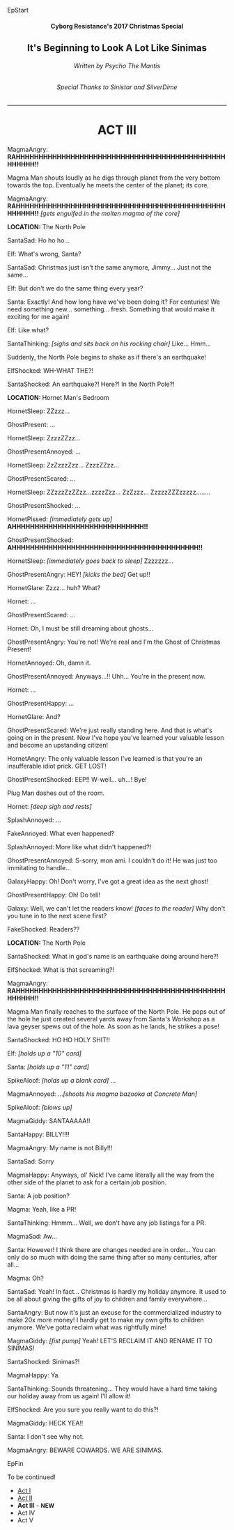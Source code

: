 EpStart
<div class=""><center>
<h4>Cyborg Resistance's 2017 Christmas Special</h4>
<h2>It's Beginning to Look A Lot Like Sinimas</h2>
<h6>Written by Psycho The Mantis</h6>
<h6>Special Thanks to Sinistar and SilverDime</h6>
<hr>
</center></div>

<div class=""><center>
<h1>ACT III</h1>
</center></div>

MagmaAngry: **RAHHHHHHHHHHHHHHHHHHHHHHHHHHHHHHHHHHHHHHHHHHHHHHHHHHHH!!**

<div class="narration">
Magma Man shouts loudly as he digs through planet from the very bottom towards the top. Eventually he meets the center of the planet; its core.
</div>

MagmaAngry: **RAHHHHHHHHHHHHHHHHHHHHHHHHHHHHHHHHHHHHHHHHHHHHHHHHHHHH!!** *[gets engulfed in the molten magma of the core]*

<div class="narration"><b>LOCATION: </b>The North Pole</div>

SantaSad: Ho ho ho...

Elf: What's wrong, Santa?

SantaSad: Christmas just isn't the same anymore, Jimmy... Just not the same...

Elf: But don't we do the same thing every year?

Santa: Exactly! And how long have we've been doing it? For centuries! We need something new... something... fresh. Something that would make it exciting for me again!

Elf: Like what?

SantaThinking: *[sighs and sits back on his rocking chair]* Like... Hmm...

<div class="narration">
Suddenly, the North Pole begins to shake as if there's an earthquake!
</div>

ElfShocked: WH-WHAT THE?!

SantaShocked: An earthquake?! Here?! In the North Pole?!

<div class="narration"><b>LOCATION: </b>Hornet Man's Bedroom</div>

HornetSleep: ZZzzz... 

GhostPresent: ...

HornetSleep: ZzzzZZzz...

GhostPresentAnnoyed: ...

HornetSleep: ZzZzzzZzz... ZzzzZZzz...

GhostPresentScared: ...

HornetSleep: ZZzzzZzZZzz...zzzzZzz... ZzZzzz... ZzzzzZZZzzzzz........

GhostPresentShocked: ...

HornetPissed: *[immediately gets up]* **AHHHHHHHHHHHHHHHHHHHHHHHHHHHHH!!**

GhostPresentShocked: **AHHHHHHHHHHHHHHHHHHHHHHHHHHHHHHHHHHHHHHHHH!!**

HornetSleep: *[immediately goes back to sleep]* Zzzzzzz...

GhostPresentAngry: HEY! *[kicks the bed]* Get up!!

HornetGlare: Zzzz... huh? What?

Hornet: ...

GhostPresentScared: ...

Hornet: Oh, I must be still dreaming about ghosts...

GhostPresentAngry: You're not! We're real and I'm the Ghost of Christmas Present!

HornetAnnoyed: Oh, damn it.

GhostPresentAnnoyed: Anyways...!! Uhh... You're in the present now.

Hornet: ...

GhostPresentHappy: ...

HornetGlare: And?

GhostPresentScared: We're just really standing here. And that is what's going on in the present. Now I've hope you've learned your valuable lesson and become an upstanding citizen!

HornetAngry: The only valuable lesson I've learned is that you're an insufferable idiot prick. GET LOST!

GhostPresentShocked: EEP!! W-well... uh...! Bye!

<div class="narration">
Plug Man dashes out of the room.
</div>

Hornet: *[deep sigh and rests]*

SplashAnnoyed: ...

FakeAnnoyed: What even happened?

SplashAnnoyed: More like what didn't happened?!

GhostPresentAnnoyed: S-sorry, mon ami. I couldn't do it! He was just too immitating to handle...

GalaxyHappy: Oh! Don't worry, I've got a great idea as the next ghost!

GhostPresentHappy: Oh! Do tell!

Galaxy: Well, we can't let the readers know! *[faces to the reader]* Why don't you tune in to the next scene first?

FakeShocked: Readers??

<div class="narration"><b>LOCATION: </b>The North Pole</div>

SantaShocked: What in god's name is an earthquake doing around here?!

ElfShocked: What is that screaming?!

MagmaAngry: **RAHHHHHHHHHHHHHHHHHHHHHHHHHHHHHHHHHHHHHHHHHHHHHHHHHHHH!!**

<div class="narration">
Magma Man finally reaches to the surface of the North Pole. He pops out of the hole he just created several yards away from Santa's Workshop as a lava geyser spews out of the hole. As soon as he lands, he strikes a pose!
</div>

SantaShocked: HO HO HOLY SHIT!!

Elf: *[holds up a "10" card]*

Santa: *[holds up a "11" card]*

SpikeAloof: *[holds up a blank card]* ...

MagmaAnnoyed: ...*[shoots his magma bazooka at Concrete Man]*

SpikeAloof: *[blows up]*

MagmaGiddy: SANTAAAAA!!

SantaHappy: BILLY!!!!

MagmaAngry: My name is not Billy!!!

SantaSad: Sorry

MagmaHappy: Anyways, ol' Nick! I've came literally all the way from the other side of the planet to ask for a certain job position.

Santa: A job position?

Magma: Yeah, like a PR!

SantaThinking: Hmmm... Well, we don't have any job listings for a PR.

MagmaSad: Aw...

Santa: However! I think there are changes needed are in order... You can only do so much with doing the same thing after so many centuries, after all...

Magma: Oh?

SantaSad: Yeah! In fact... Christmas is hardly my holiday anymore. It used to be all about giving the gifts of joy to children and family everywhere...

SantaAngry: But now it's just an excuse for the commercialized industry to make 20x more money! I hardly get to make my own gifts to children anymore. We've gotta reclaim what was rightfully mine!

MagmaGiddy: *[fist pump]* Yeah! LET'S RECLAIM IT AND RENAME IT TO SINIMAS!

SantaShocked: Sinimas?!

MagmaHappy: Ya.

SantaThinking: Sounds threatening... They would have a hard time taking our holiday away from us again! I'll allow it!

ElfShocked: Are you sure you really want to do this?!

MagmaGiddy: HECK YEA!!

Santa: I don't see why not.

MagmaAngry: BEWARE COWARDS. WE ARE SINIMAS.

EpFin

<div class="narration">
To be continued!
<ul>
<li><a href="CR_XMAS_2017_ACT_I.html">Act I</a></li> 
<li><a href="CR_XMAS_2017_ACT_II.html">Act II</a></li> 
<li><b>Act III</b> - <b><font size="2">NEW</font></b></li>
<li>Act IV</li>
<li>Act V</li></ul>
</div>

<script src="assets/js/EpFormatter.js"></script>